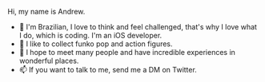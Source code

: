 Hi, my name is Andrew.

- 👋 I'm Brazilian, I love to think and feel challenged, that's why I love what I do, which is coding. I'm an iOS developer.
- 👀 I like to collect funko pop and action figures.
- 💞️ I hope to meet many people and have incredible experiences in wonderful places.
- 📫 If you want to talk to me, send me a DM on Twitter.
